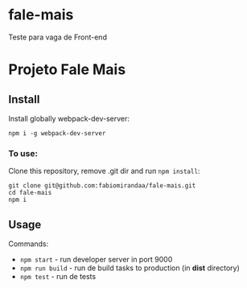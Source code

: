 # fale-mais
Teste para vaga de Front-end

# Projeto Fale Mais

## Install

Install globally webpack-dev-server:

```
npm i -g webpack-dev-server
```

### To use:

Clone this repository, remove .git dir and run `npm install`:

```
git clone git@github.com:fabiomirandaa/fale-mais.git
cd fale-mais
npm i
```

## Usage

Commands:

 - `npm start` - run developer server in port 9000
 - `npm run build` - run de build tasks to production (in **dist** directory)
 - `npm test` - run de tests
